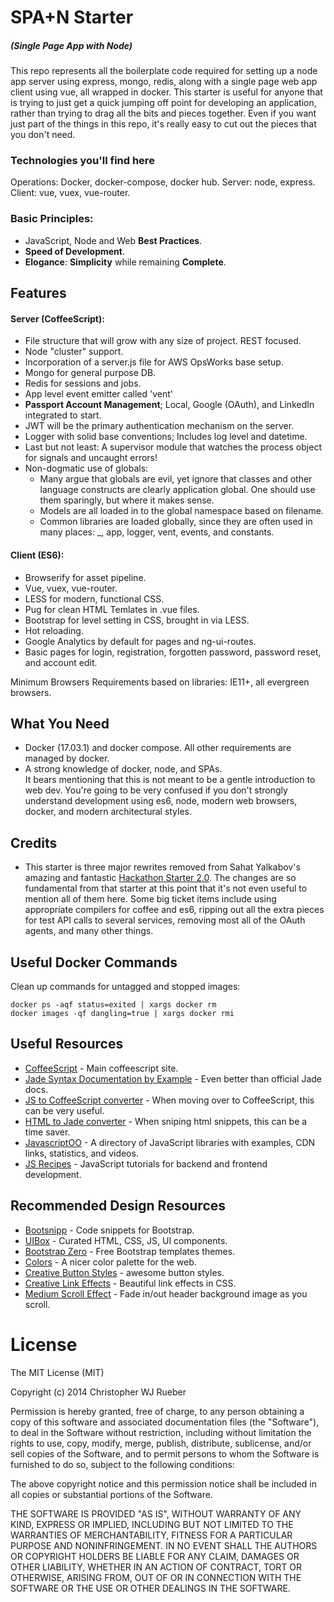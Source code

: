 
# SPA+N Starter
##### (Single Page App with Node)

This repo represents all the boilerplate code required for setting up a node app server using express, mongo, redis, along with a single page web app client using vue, all wrapped in docker. This starter is useful for anyone that is trying to just get a quick jumping off point for developing an application, rather than trying to drag all the bits and pieces together. Even if you want just part of the things in this repo, it's really easy to cut out the pieces that you don't need.

### Technologies you'll find here

Operations: Docker, docker-compose, docker hub.
Server: node, express.
Client: vue, vuex, vue-router.

### Basic Principles:

* JavaScript, Node and Web **Best Practices**.
* **Speed of Development**.
* **Elogance**: **Simplicity** while remaining **Complete**.


## Features

#### Server (CoffeeScript):

- File structure that will grow with any size of project. REST focused.
- Node "cluster" support.
- Incorporation of a server.js file for AWS OpsWorks base setup.
- Mongo for general purpose DB.
- Redis for sessions and jobs.
- App level event emitter called 'vent'
- **Passport Account Management**; Local, Google (OAuth), and LinkedIn integrated to start.
- JWT will be the primary authentication mechanism on the server.
- Logger with solid base conventions; Includes log level and datetime.
- Last but not least: A supervisor module that watches the process object for signals and uncaught errors!
- Non-dogmatic use of globals:
  - Many argue that globals are evil, yet ignore that classes and other language constructs are clearly application global. One should use them sparingly, but where it makes sense.
  - Models are all loaded in to the global namespace based on filename.
  - Common libraries are loaded globally, since they are often used in many places: _, app, logger, vent, events, and constants. 

#### Client (ES6):

- Browserify for asset pipeline.
- Vue, vuex, vue-router.
- LESS for modern, functional CSS.
- Pug for clean HTML Temlates in .vue files.
- Bootstrap for level setting in CSS, brought in via LESS.
- Hot reloading.
- Google Analytics by default for pages and ng-ui-routes.
- Basic pages for login, registration, forgotten password, password reset, and account edit.

Minimum Browsers Requirements based on libraries: IE11+, all evergreen browsers.


## What You Need

* Docker (17.03.1) and docker compose. All other requirements are managed by docker.
* A strong knowledge of docker, node, and SPAs.<br/>
  It bears mentioning that this is not meant to be a gentle introduction to web dev. You're going to be very confused if you don't strongly understand development using es6, node, modern web browsers, docker, and modern architectural styles.


## Credits

* This starter is three major rewrites removed from Sahat Yalkabov's amazing and fantastic [Hackathon Starter 2.0](https://github.com/sahat/hackathon-starter). The changes are so fundamental from that starter at this point that it's not even useful to mention all of them here. Some big ticket items include using appropriate compilers for coffee and es6, ripping out all the extra pieces for test API calls to several services, removing most all of the OAuth agents, and many other things.

## Useful Docker Commands

Clean up commands for untagged and stopped images:
```
docker ps -aqf status=exited | xargs docker rm
docker images -qf dangling=true | xargs docker rmi
```

## Useful Resources

- [CoffeeScript](http://coffeescript.org/) - Main coffeescript site.
- [Jade Syntax Documentation by Example](http://naltatis.github.io/jade-syntax-docs/#attributes) - Even better than official Jade docs.
- [JS to CoffeeScript converter](http://js2coffee.org/) - When moving over to CoffeeScript, this can be very useful.
- [HTML to Jade converter](http://html2jade.org/) - When sniping html snippets, this can be a time saver.
- [JavascriptOO](http://www.javascriptoo.com/) - A directory of JavaScript libraries with examples, CDN links, statistics, and videos.
- [JS Recipes](http://jsrecipes.org) - JavaScript tutorials for backend and frontend development.

## Recommended Design Resources

- [Bootsnipp](http://bootsnipp.com/) - Code snippets for Bootstrap.
- [UIBox](http://www.uibox.in) - Curated HTML, CSS, JS, UI components.
- [Bootstrap Zero](http://bootstrapzero.com/) - Free Bootstrap templates themes.
- [Colors](http://clrs.cc) - A nicer color palette for the web.
- [Creative Button Styles](http://tympanus.net/Development/CreativeButtons/) - awesome button styles.
- [Creative Link Effects](http://tympanus.net/Development/CreativeLinkEffects/) - Beautiful link effects in CSS.
- [Medium Scroll Effect](http://codepen.io/andreasstorm/pen/pyjEh) - Fade in/out header background image as you scroll.


# License

The MIT License (MIT)

Copyright (c) 2014 Christopher WJ Rueber

Permission is hereby granted, free of charge, to any person obtaining a copy of this software and associated documentation files (the "Software"), to deal in the Software without restriction, including without limitation the rights to use, copy, modify, merge, publish, distribute, sublicense, and/or sell copies of the Software, and to permit persons to whom the Software is furnished to do so, subject to the following conditions:

The above copyright notice and this permission notice shall be included in all copies or substantial portions of the Software.

THE SOFTWARE IS PROVIDED "AS IS", WITHOUT WARRANTY OF ANY KIND, EXPRESS OR IMPLIED, INCLUDING BUT NOT LIMITED TO THE WARRANTIES OF MERCHANTABILITY, FITNESS FOR A PARTICULAR PURPOSE AND NONINFRINGEMENT. IN NO EVENT SHALL THE AUTHORS OR COPYRIGHT HOLDERS BE LIABLE FOR ANY CLAIM, DAMAGES OR OTHER LIABILITY, WHETHER IN AN ACTION OF CONTRACT, TORT OR OTHERWISE, ARISING FROM, OUT OF OR IN CONNECTION WITH THE SOFTWARE OR THE USE OR OTHER DEALINGS IN THE SOFTWARE.
